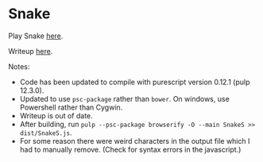 # Snake

Play Snake [here](https://holdenlee.github.io/purescript-games/html/SnakeS.html).

Writeup [here](http://holdenlee.github.io/blog/posts/programming/purescript/snake-in-purescript.html).

Notes: 

* Code has been updated to compile with purescript version 0.12.1 (pulp 12.3.0). 
* Updated to use `psc-package` rather than `bower`. On windows, use Powershell rather than Cygwin.
* Writeup is out of date.
* After building, run `pulp --psc-package browserify -O --main SnakeS >> dist/SnakeS.js`.
* For some reason there were weird characters in the output file which I had to manually remove. (Check for syntax errors in the javascript.)

